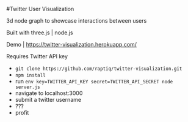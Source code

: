 #Twitter User Visualization

3d node graph to showcase interactions between users

Built with three.js | node.js 

Demo | https://twitter-visualization.herokuapp.com/

Requires Twitter API key

- `git clone https://github.com/raptiq/twitter-visualization.git`
- `npm install`
- run `env key=TWITTER_API_KEY secret=TWITTER_API_SECRET node server.js`
- navigate to localhost:3000
- submit a twitter username
- ???
- profit
